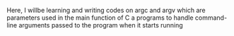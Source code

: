 Here, I willbe learning and writing codes on argc and argv which are parameters used in the main function of C a programs to handle command-line arguments passed to the program when it starts running
